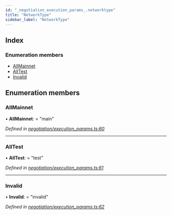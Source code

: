 ```yaml
---
id: "_negotiation_execution_params_.networktype"
title: "NetworkType"
sidebar_label: "NetworkType"
---
```


## Index

### Enumeration members

* [AllMainnet](_negotiation_execution_params_.networktype.md#allmainnet)
* [AllTest](_negotiation_execution_params_.networktype.md#alltest)
* [Invalid](_negotiation_execution_params_.networktype.md#invalid)

## Enumeration members

###  AllMainnet

• **AllMainnet**: = "main"

*Defined in [negotiation/execution_params.ts:60](https://github.com/comit-network/comit-js-sdk/blob/d75521e/src/negotiation/execution_params.ts#L60)*

___

###  AllTest

• **AllTest**: = "test"

*Defined in [negotiation/execution_params.ts:61](https://github.com/comit-network/comit-js-sdk/blob/d75521e/src/negotiation/execution_params.ts#L61)*

___

###  Invalid

• **Invalid**: = "invalid"

*Defined in [negotiation/execution_params.ts:62](https://github.com/comit-network/comit-js-sdk/blob/d75521e/src/negotiation/execution_params.ts#L62)*
